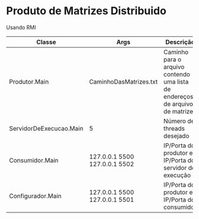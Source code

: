 # Produto de Matrizes Distribuido

Usando RMI

| Classe | Args | Descrição |
| ------ | ------ | ------ |
| Produtor.Main | CaminhoDasMatrizes.txt | Caminho para o arquivo contendo uma lista de endereços de arquivos de matrizes |
| ServidorDeExecucao.Main | 5 | Número de threads desejado |
| Consumidor.Main | 127.0.0.1 5500 127.0.0.1 5502 | IP/Porta do produtor e IP/Porta do servidor de execução |
| Configurador.Main | 127.0.0.1 5500 127.0.0.1 5501 | IP/Porta do produtor e IP/Porta do consumidor |
